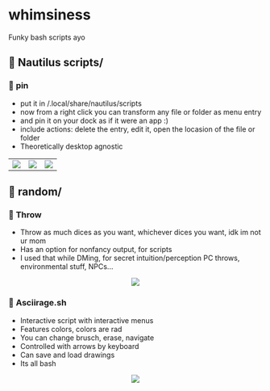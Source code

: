 # whimsiness
Funky bash scripts ayo

## 📂 Nautilus scripts/ ##

### 📄 **pin** ###
- put it in /.local/share/nautilus/scripts
- now from a right click you can transform any file or folder as menu entry
- and pin it on your dock as if it were an app :)
- include actions: delete the entry, edit it, open the locasion of the file or folder
- Theoretically desktop agnostic

<div align="center">
  <table>
      <td><img src="https://github.com/teamcons/whimsiness/blob/main/img/pin1.png" /></td>
      <td><img src="https://github.com/teamcons/whimsiness/blob/main/img/pin2.png" /></td>
      <td><img src="https://github.com/teamcons/whimsiness/blob/main/img/pin3.png" /></td>
  </table>
</div>

## 📂 random/ ##
### 📄 **Throw** ###
- Throw as much dices as you want, whichever dices you want, idk im not ur mom
- Has an option for nonfancy output, for scripts
- I used that while DMing, for secret intuition/perception PC throws, environmental stuff, NPCs...

<div align="center">
    <img src="https://github.com/teamcons/whimsiness/blob/main/img/Throw.png" /></td>
</div>

### 📄 **Asciirage.sh** ###
- Interactive script with interactive menus
- Features colors, colors are rad
- You can change brusch, erase, navigate
- Controlled with arrows by keyboard
- Can save and load drawings
- Its all bash

<div align="center">
    <img src="https://github.com/teamcons/whimsiness/blob/main/img/asciirage.png" /></td>
</div>



